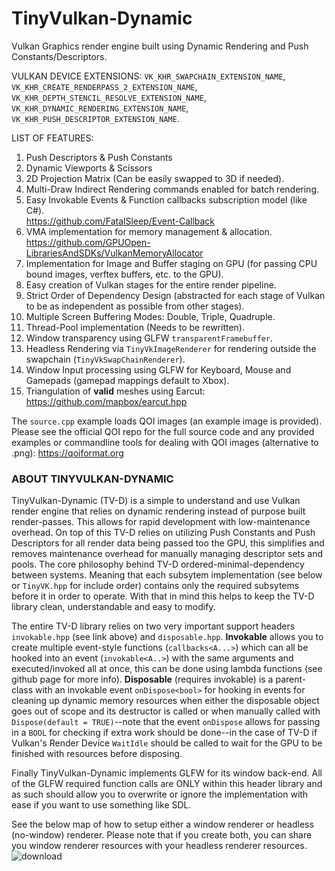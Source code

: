 # TinyVulkan-Dynamic
Vulkan Graphics render engine built using Dynamic Rendering and Push Constants/Descriptors.

VULKAN DEVICE EXTENSIONS: `VK_KHR_SWAPCHAIN_EXTENSION_NAME`, `VK_KHR_CREATE_RENDERPASS_2_EXTENSION_NAME`,  `VK_KHR_DEPTH_STENCIL_RESOLVE_EXTENSION_NAME`, `VK_KHR_DYNAMIC_RENDERING_EXTENSION_NAME`, `VK_KHR_PUSH_DESCRIPTOR_EXTENSION_NAME`.

LIST OF FEATURES:
1. Push Descriptors & Push Constants
2. Dynamic Viewports & Scissors
3. 2D Projection Matrix (Can be easily swapped to 3D if needed).
4. Multi-Draw Indirect Rendering commands enabled for batch rendering.
5. Easy Invokable Events & Function callbacks subscription model (like C#).
   <br/> https://github.com/FatalSleep/Event-Callback
6. VMA implementation for memory management & allocation.
   <br/> https://github.com/GPUOpen-LibrariesAndSDKs/VulkanMemoryAllocator
7. Implementation for Image and Buffer staging on GPU (for passing CPU bound images, verftex buffers, etc. to the GPU).
8. Easy creation of Vulkan stages for the entire render pipeline.
9. Strict Order of Dependency Design (abstracted for each stage of Vulkan to be as independent as possible from other stages).
10. Multiple Screen Buffering Modes: Double, Triple, Quadruple.
11. Thread-Pool implementation (Needs to be rewritten).
12. Window transparency using GLFW `transparentFramebuffer`.
13. Headless Rendering via `TinyVkImageRenderer` for rendering outside the swapchain (`TinyVkSwapChainRenderer`).
14. Window Input processing using GLFW for Keyboard, Mouse and Gamepads (gamepad mappings default to Xbox).
15. Triangulation of ****valid**** meshes using Earcut:
    <br/> https://github.com/mapbox/earcut.hpp

The `source.cpp` example loads QOI images (an example image is provided). Please see the official QOI repo for the full source code and any provided examples or commandline tools for dealing with QOI images (alternative to .png): https://qoiformat.org


### ABOUT TINYVULKAN-DYNAMIC

TinyVulkan-Dynamic (TV-D) is a simple to understand and use Vulkan render engine that relies on dynamic rendering instead of purpose built render-passes. This allows for rapid development with low-maintenance overhead. On top of this TV-D relies on utilizing Push Constants and Push Descriptors for all render data being passed too the GPU, this simplifies and removes maintenance overhead for manually managing descriptor sets and pools. The core philosophy behind TV-D ordered-minimal-dependency between systems. Meaning that each subsytem implementation (see below or `TinyVK.hpp` for include order) contains only the required subsytems before it in order to operate. With that in mind this helps to keep the TV-D library clean, understandable and easy to modify.

The entire TV-D library relies on two very important support headers `invokable.hpp` (see link above) and `disposable.hpp`. **Invokable** allows you to create multiple event-style functions (`callbacks<A...>`) which can all be hooked into an event (`invokable<A..>`) with the same arguments and executed/invoked all at once, this can be done using lambda functions (see github page for more info). **Disposable** (requires invokable) is a parent-class with an invokable event `onDispose<bool>` for hooking in events for cleaning up dynamic memory resources when either the disposable object goes out of scope and its destructor is called or when manually called with `Dispose(default = TRUE)`--note that the event `onDispose` allows for passing in a `BOOL` for checking if extra work should be done--in the case of TV-D if Vulkan's Render Device `WaitIdle` should be called to wait for the GPU to be finished with resources before disposing.

Finally TinyVulkan-Dynamic implements GLFW for its window back-end. All of the GLFW required function calls are ONLY within this header library and as such should allow you to overwrite or ignore the implementation with ease if you want to use something like SDL.

See the below map of how to setup either a window renderer or headless (no-window) renderer. Please note that if you create both, you can share you window renderer resources with your headless renderer resources.
![download](https://github.com/Yaazarai/TinyVulkan-Dynamic/assets/7478702/278176bd-56ac-4c33-b99f-e2316ba625c0)
